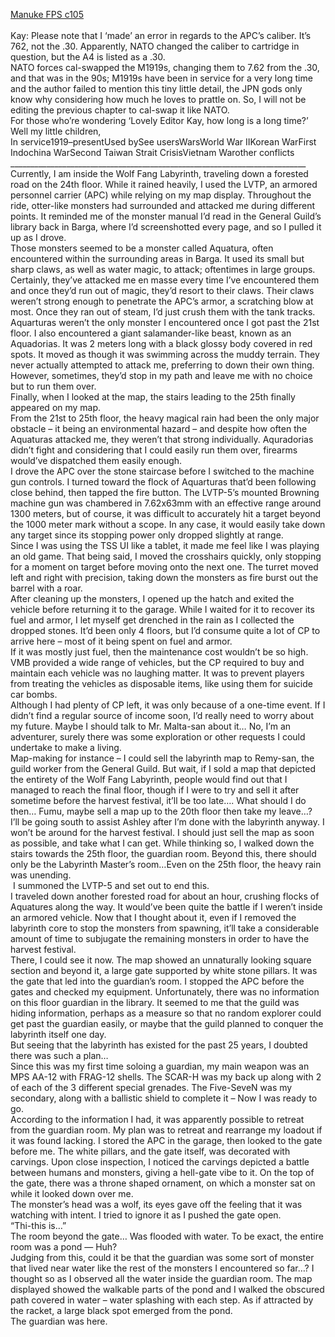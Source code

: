 [Manuke FPS c105](https://ashenfeather.wordpress.com/2020/10/03/fps-105/)
<br/><br/>
Kay: Please note that I ‘made’ an error in regards to the APC’s caliber. It’s 762, not the .30. Apparently, NATO changed the caliber to cartridge in question, but the A4 is listed as a .30. <br/>
NATO forces cal-swapped the M1919s, changing them to 7.62 from the .30, and that was in the 90s; M1919s have been in service for a very long time and the author failed to mention this tiny little detail, the JPN gods only know why considering how much he loves to prattle on. So, I will not be editing the previous chapter to cal-swap it like NATO. <br/>
For those who’re wondering ‘Lovely Editor Kay, how long is a long time?’<br/>
Well my little children, <br/>
In service1919–presentUsed bySee usersWarsWorld War IIKorean WarFirst Indochina WarSecond Taiwan Strait CrisisVietnam Warother conflicts<br/>
__________________________________________________________________________<br/>
Currently, I am inside the Wolf Fang Labyrinth, traveling down a forested road on the 24th floor. While it rained heavily, I used the LVTP, an armored personnel carrier (APC) while relying on my map display. Throughout the ride, otter-like monsters had surrounded and attacked me during different points. It reminded me of the monster manual I’d read in the General Guild’s library back in Barga, where I’d screenshotted every page, and so I pulled it up as I drove. <br/>
Those monsters seemed to be a monster called Aquatura, often encountered within the surrounding areas in Barga. It used its small but sharp claws, as well as water magic, to attack; oftentimes in large groups. Certainly, they’ve attacked me en masse every time I’ve encountered them and once they’d run out of magic, they’d resort to their claws. Their claws weren’t strong enough to penetrate the APC’s armor, a scratching blow at most. Once they ran out of steam, I’d just crush them with the tank tracks.<br/>
Aquarturas weren’t the only monster I encountered once I got past the 21st floor. I also encountered a giant salamander-like beast, known as an Aquadorias. It was 2 meters long with a black glossy body covered in red spots. It moved as though it was swimming across the muddy terrain. They never actually attempted to attack me, preferring to down their own thing. However, sometimes, they’d stop in my path and leave me with no choice but to run them over. <br/>
Finally, when I looked at the map, the stairs leading to the 25th finally appeared on my map. <br/>
From the 21st to 25th floor, the heavy magical rain had been the only major obstacle – it being an environmental hazard – and despite how often the Aquaturas attacked me, they weren’t that strong individually. Aquradorias didn’t fight and considering that I could easily run them over, firearms would’ve dispatched them easily enough.<br/>
I drove the APC over the stone staircase before I switched to the machine gun controls. I turned toward the flock of Aquarturas that’d been following close behind, then tapped the fire button. The LVTP-5’s mounted Browning machine gun was chambered in 7.62x63mm with an effective range around 1300 meters, but of course, it was difficult to accurately hit a target beyond the 1000 meter mark without a scope. In any case, it would easily take down any target since its stopping power only dropped slightly at range. <br/>
Since I was using the TSS UI like a tablet, it made me feel like I was playing an old game. That being said, I moved the crosshairs quickly, only stopping for a moment on target before moving onto the next one. The turret moved left and right with precision, taking down the monsters as fire burst out the barrel with a roar.  <br/>
After cleaning up the monsters, I opened up the hatch and exited the vehicle before returning it to the garage. While I waited for it to recover its fuel and armor, I let myself get drenched in the rain as I collected the dropped stones. It’d been only 4 floors, but I’d consume quite a lot of CP to arrive here – most of it being spent on fuel and armor. <br/>
If it was mostly just fuel, then the maintenance cost wouldn’t be so high. VMB provided a wide range of vehicles, but the CP required to buy and maintain each vehicle was no laughing matter. It was to prevent players from treating the vehicles as disposable items, like using them for suicide car bombs.<br/>
Although I had plenty of CP left, it was only because of a one-time event. If I didn’t find a regular source of income soon, I’d really need to worry about my future. Maybe I should talk to Mr. Malta-san about it… No, I’m an adventurer, surely there was some exploration or other requests I could undertake to make a living. <br/>
Map-making for instance – I could sell the labyrinth map to Remy-san, the guild worker from the General Guild. But wait, if I sold a map that depicted the entirety of the Wolf Fang Labyrinth, people would find out that I managed to reach the final floor, though if I were to try and sell it after sometime before the harvest festival, it’ll be too late…. What should I do then… Fumu, maybe sell a map up to the 20th floor then take my leave…?<br/>
I’ll be going south to assist Ashley after I’m done with the labyrinth anyway. I won’t be around for the harvest festival. I should just sell the map as soon as possible, and take what I can get. While thinking so, I walked down the stairs towards the 25th floor, the guardian room. Beyond this, there should only be the Labyrinth Master’s room…Even on the 25th floor, the heavy rain was unending.<br/>
 I summoned the LVTP-5 and set out to end this.<br/>
I traveled down another forested road for about an hour, crushing flocks of Aquatures along the way. It would’ve been quite the battle if I weren’t inside an armored vehicle. Now that I thought about it, even if I removed the labyrinth core to stop the monsters from spawning, it’ll take a considerable amount of time to subjugate the remaining monsters in order to have the harvest festival. <br/>
There, I could see it now. The map showed an unnaturally looking square section and beyond it, a large gate supported by white stone pillars. It was the gate that led into the guardian’s room. I stopped the APC before the gates and checked my equipment. Unfortunately, there was no information on this floor guardian in the library. It seemed to me that the guild was hiding information, perhaps as a measure so that no random explorer could get past the guardian easily, or maybe that the guild planned to conquer the labyrinth itself one day. <br/>
But seeing that the labyrinth has existed for the past 25 years, I doubted there was such a plan…<br/>
Since this was my first time soloing a guardian, my main weapon was an MPS AA-12 with FRAG-12 shells. The SCAR-H was my back up along with 2 of each of the 3 different special grenades. The Five-SeveN was my secondary, along with a ballistic shield to complete it – Now I was ready to go. <br/>
According to the information I had, it was apparently possible to retreat from the guardian room. My plan was to retreat and rearrange my loadout if it was found lacking. I stored the APC in the garage, then looked to the gate before me. The white pillars, and the gate itself, was decorated with carvings. Upon close inspection, I noticed the carvings depicted a battle between humans and monsters, giving a hell-gate vibe to it. On the top of the gate, there was a throne shaped ornament, on which a monster sat on while it looked down over me. <br/>
The monster’s head was a wolf, its eyes gave off the feeling that it was watching with intent. I tried to ignore it as I pushed the gate open.<br/>
“Thi-this is…” <br/>
The room beyond the gate… Was flooded with water. To be exact, the entire room was a pond — Huh?<br/>
Judging from this, could it be that the guardian was some sort of monster that lived near water like the rest of the monsters I encountered so far…? I thought so as I observed all the water inside the guardian room. The map displayed showed the walkable parts of the pond and I walked the obscured path covered in water – water splashing with each step. As if attracted by the racket, a large black spot emerged from the pond. <br/>
The guardian was here. <br/>
 